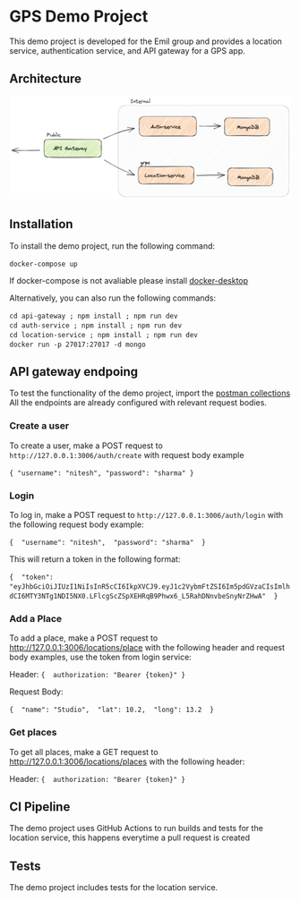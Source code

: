 # GPS Demo Project
This demo project is developed for the Emil group and provides a location service, authentication service, and API gateway for a GPS app.

## Architecture
![alt text](https://github.com/metanitesh/GPS-demo/blob/add-readme/diagram.png)


## Installation
To install the demo project, run the following command:

`docker-compose up`

If docker-compose is not avaliable please install [docker-desktop](https://www.docker.com/products/docker-desktop/)

Alternatively, you can also run the following commands:

`cd api-gateway ; npm install ; npm run dev` \
`cd auth-service ; npm install ; npm run dev` \
`cd location-service ; npm install ; npm run dev` \
`docker run -p 27017:27017 -d mongo` 



## API gateway endpoing 

To test the functionality of the demo project, import the [postman collections](https://github.com/metanitesh/GPS-demo/blob/add-readme/emil-api.json) All the endpoints are already configured with relevant request bodies.

### Create a user
To create a user, make a POST request to `http://127.0.0.1:3006/auth/create` with request body example


`{
  "username": "nitesh",
  "password": "sharma"
}`

### Login
To log in, make a POST request to `http://127.0.0.1:3006/auth/login` with the following request body example:


`{ 
  "username": "nitesh", 
  "password": "sharma" 
}`

This will return a token in the following format:

`{ 
  "token": "eyJhbGciOiJIUzI1NiIsInR5cCI6IkpXVCJ9.eyJ1c2VybmFtZSI6Im5pdGVzaCIsImlhdCI6MTY3NTg1NDI5NX0.LFlcgScZSpXEHRqB9Phwx6_L5RahDNnvbeSnyNrZHwA" 
}`

### Add a Place
To add a place, make a POST request to http://127.0.0.1:3006/locations/place with the following header and request body examples, use the token from login service:

Header:
`{ 
  authorization: "Bearer {token}"
}`

Request Body:

`{ 
  "name": "Studio", 
  "lat": 10.2, 
  "long": 13.2 
}`

### Get places
To get all places, make a GET request to http://127.0.0.1:3006/locations/places with the following header:

Header:
`{ 
  authorization: "Bearer {token}"
}`


## CI Pipeline
The demo project uses GitHub Actions to run builds and tests for the location service, this happens everytime a pull request is created

## Tests
The demo project includes tests for the location service.





